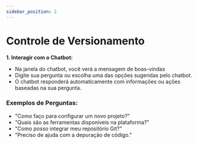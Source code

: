 ```yaml
---
sidebar_position: 2
---
```


# Controle de Versionamento


**1. Interagir com o Chatbot:**

- Na janela do chatbot, você verá a mensagem de boas-vindas
- Digite sua pergunta ou escolha uma das opções sugeridas pelo chatbot.
- O chatbot responderá automaticamente com informações ou ações baseadas na sua pergunta.

### Exemplos de Perguntas:
 - "Como faço para configurar um novo projeto?"
 - "Quais são as ferramentas disponíveis na plataforma?"
 - "Como posso integrar meu repositório Git?"
 - "Preciso de ajuda com a depuração de código."